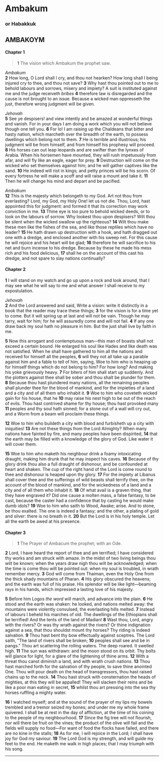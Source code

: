 # Ambakum
### or Habakkuk
## ΑΜΒΑΚΟΥΜ

#### Chapter 1

>  **1** The vision which Ambakum the prophet saw.

  
*Ambakum*  
 **2** How long, O Lord shall I cry, and thou not hearken? How long shall I being injured cry to thee, and thou not save? **3** Why hast thou pointed out to me to behold labours and sorrows, misery and impiety? A suit is instituted against me and the judge receiveth *bribes*  **4** therefore law is disregarded and the cause is not brought to an issue. Because a wicked man oppresseth the just, therefore wrong judgment will be given.

  
*Jehovah*  
 **5** See ye despisers! and view intently and be amazed at wonderful things and vanish. For in your days I am doing a work which you will not believe though one tell you. **6** For lo! I am raising up the Chaldeans that bitter and hasty nation, which marcheth over the breadth of the earth, to possess dwellings which belong not to them. **7** He is terrible and illustrious; his judgment will be from himself, and from himself his prophesy will proceed. **8** His horses can out leap leopards and are swifter than the lynxes of Arabia. When his horsemen have mounted, they will rush impetuously from afar, and will fly like an eagle, eager for prey. **9** Destruction will come on the wicked who set themselves against him; and he will gather captives like the sand. **10** He indeed will riot in kings; and petty princes will be his scorn. Of every fortress he will make a scoff and will raise a mount and take it. **11** Then he will change his mind and depart and be pacified.

  
*Ambakum*  
 **12** This is the majesty which belongeth to my God. Art not thou from everlasting? Lord, my God, my Holy One! let us not die. Thou, Lord, hast appointed this for judgment: and formed it that its correction may work conviction in me. **13** Thine eye is too pure to behold wicked deeds, or to look on the labours of sorrow. Why lookest thou upon despisers? Wilt thou be silent when the wicked swallow up the righteous? **14** Wilt thou make these men like the fishes of the sea, and like those reptiles which have no leader? **15** He hath drawn up destruction with a hook, and hath dragged out one with a dredge, and enclosed another with his sweep net. For this cause he will rejoice and his heart will be glad; **16** therefore he will sacrifice to his net and burn incense to his dredge. Because by these he made his mess rich and his food delicious, **17** shall he on the account of this cast his dredge, and not spare to slay nations continually?

#### Chapter 2

 **1** I will stand on my watch and go up upon a rock and look around, that I may see what he will say to me and what answer I shall receive to my expostulation.

  
*Jehovah*  
 **2** And the Lord answered and said, Write a vision: write it distinctly in a book that the reader may trace these things; **3** for the vision is for a time yet to come. But it will spring up at last and will not be vain. Though he may tarry, wait for him; for he will assuredly come and will not fail. **4** If any one draw back my soul hath no pleasure in him. But the just shall live by faith in me.

 **5** Now this arrogant and contemptuous man—this man of boasts shall not exceed a certain bound. He enlarged his soul like Hades and like death was not satisfied. When he shall have gathered to him all the nations and received for himself all the peoples, **6** will they not all take up a parable against him and a fable to tell of him, saying, Woe to him who is heaping up for himself things which do not belong to him? For how long? And making his yoke grievously heavy. **7** For biters of him shall start up suddenly. And the plotters against thee shall be sober and thou shalt be plunder for them. **8** Because thou hast plundered many nations, all the remaining peoples shall plunder thee for the blood of mankind, and for the impieties of a land and a city and of all them who inhabit it. **9** Woe to him who coveteth wicked gain for his house, that he **10** may raise his nest high to be out of the reach of evils. Thou hast contrived shame for thy house; thou hast provoked many **11** peoples and thy soul hath sinned; for a stone out of a wall will cry out, and a Worm from a beam will proclaim these things.

 **12** Woe to him who buildeth a city with blood and furbisheth up a city with iniquities! **13** Are not these things from the Lord Almighty? When many nations have fainted by fire, and many peoples have been dispirited, **14** that the earth may be filled with a knowledge of the glory of God. Like water it will cover them.

 **15** Woe to him who maketh his neighbour drink a foamy intoxicating draught, making him drunk that he may inspect his caves. **16** Because of thy glory drink thou also a full draught of dishonour, and be confounded at heart and shaken. The cup of the right hand of the Lord is come round to thee and dishonour is heaped upon thy glory. **17** For the impiety at Libanus shall cover thee and the sufferings of wild beasts shall terrify thee, on the account of the blood of mankind, and for the wickedness of a land and a city and of all them who inhabit it. **18** Of what avail is a graven thing, that they have engraved it? Did one cause a molten mass, a false fantasy, to be cast, because the caster had a confidence that by casting he would make dumb idols? **19** Woe to him who saith to Wood, Awake; arise. And to stone, be thou exalted. The one is indeed a fantasy; and the other, a plating of gold and silver: there is no breath in it. **20** But the Lord is in his holy temple. Let all the earth be awed at his presence.

#### Chapter 3

>  **1** The Prayer of Ambacum the prophet; with an Ode.

 **2** Lord, I have heard the report of thee and am terrified; I have considered thy works and am struck with amaze. In the midst of two living beings thou wilt be known; when the years draw nigh thou wilt be acknowledged; when the time is come thou wilt be pointed out: when my soul is troubled, in wrath remember mercy. **3** God will come from Thaiman, even the Holy One from the thick shady mountains of Pharan. **4** His glory obscured the heavens; and the earth was full of his praise. His splendor will be like light—beaming rays in his hands, which impressed a lasting love of his majesty.

 **5** Before him Logos *the word* will march, and advance into the plain. **6** He stood and the earth was shaken: he looked, and nations melted away: the mountains were violently convulsed, the everlasting hills melted. **7** Instead of labours I beheld his marches of old. The dwellings of the Ethiopians shall be terrified! And the tents of the land of Madian! **8** Wast thou, Lord, angry with the rivers? Or was thy wrath against the rivers? Or thine indignation against a sea, that thou shouldst mount thy horses? Thy riding is indeed salvation. **9** Thou hast bent thy bow effectually against sceptres. The Lord saith, "The land of rivers shall be broken; **10** peoples shall see and be in pangs." Thou art scattering the rolling waters. The deep roared. It swelled high. **11** The sun was withdrawn: and the moon stood on its orbit. Thy bolts will glance for light, for a glare of the lightening of thine arms. **12** With a threat thou canst diminish a land, and with wrath crush nations. **13** Thou hast marched forth for the salvation of thy people, to save thine anointed One. Thou wilt pour death on the head of transgressors, thou hast raised chains up to the neck. **14** Thou hast struck with consternation the heads of mighties, at this they will be appalled! They will slacken their reins and be like a poor man eating in secret, **15** whilst thou art pressing into the sea thy horses ruffling a mighty water.

 **16** I watched myself; and at the sound of the prayer of my lips my bowels trembled and a tremor seized my bones; and under me my whole frame quivered. I shall be at rest in the day of affliction, at the time of his coining to the people of my neighbourhood. **17** Since the fig tree will not flourish, nor will there be fruit on the vines; the product of the olive will fail and the fields will supply no food—For want of food the flocks have failed, and there are no kine in the stalls; **18** As for me, I will rejoice in the Lord; I shall have joy for God my saviour. **19** The Lord God is my strength, and will guide my feet to the end. He maketh me walk in high places; that I may triumph with his song.


---


